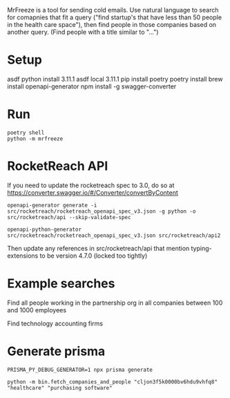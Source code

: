 MrFreeze is a tool for sending cold emails. Use natural language to search for
comapnies that fit a query ("find startup's that have less than 50 people in the
health care space"), then find people in those companies based on another query.
(Find people with a title similar to "...")

# Setup

asdf python install 3.11.1
asdf local 3.11.1
pip install poetry
poetry install
brew install openapi-generator
npm install -g swagger-converter

# Run

```
poetry shell
python -m mrfreeze
```

# RocketReach API

If you need to update the rocketreach spec to 3.0, do so at https://converter.swagger.io/#/Converter/convertByContent

`openapi-generator generate -i src/rocketreach/rocketreach_openapi_spec_v3.json -g python -o src/rocketreach/api --skip-validate-spec`

`openapi-python-generator src/rocketreach/rocketreach_openapi_spec_v3.json src/rocketreach/api2`

Then update any references in src/rocketreach/api that mention typing-extensions to be version 4.7.0 (locked too tightly)

# Example searches

Find all people working in the partnership org in all companies between 100 and 1000 employees

Find technology accounting firms

# Generate prisma

```
PRISMA_PY_DEBUG_GENERATOR=1 npx prisma generate
```

```
python -m bin.fetch_companies_and_people "cljon3f5k0000bv6hdu9vhfq8" "healthcare" "purchasing software"
```
